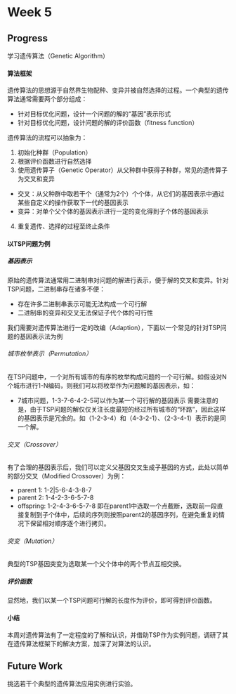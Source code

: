 # Week 5

## Progress
学习遗传算法（Genetic Algorithm）

#### 算法框架
遗传算法的思想源于自然界生物配种、变异并被自然选择的过程。一个典型的遗传算法通常需要两个部分组成：
- 针对目标优化问题，设计一个问题的解的“基因”表示形式
- 针对目标优化问题，设计问题的解的评价函数（fitness function）

遗传算法的流程可以抽象为：
1. 初始化种群（Population）
2. 根据评价函数进行自然选择
3. 使用遗传算子（Genetic Operator）从父种群中获得子种群，常见的遗传算子为交叉和变异
  - 交叉：从父种群中取若干个（通常为2个）个个体，从它们的基因表示中通过某些自定义的操作获取下一代的基因表示
  - 变异：对单个父个体的基因表示进行一定的变化得到子个体的基因表示
4. 重复遗传、选择的过程至终止条件

#### 以TSP问题为例
##### 基因表示
原始的遗传算法通常用二进制串对问题的解进行表示，便于解的交叉和变异。针对TSP问题，二进制串存在诸多不便：
- 存在许多二进制串表示可能无法构成一个可行解
- 二进制串的变异和交叉无法保证子代个体的可行性

我们需要对遗传算法进行一定的改编（Adaption），下面以一个常见的针对TSP问题的基因表示法为例

###### 城市枚举表示（Permutation）
在TSP问题中，一个对所有城市的有序的枚举构成问题的一个可行解。如假设对N个城市进行1-N编码，则我们可以将枚举作为问题解的基因表示，如：
- 7城市问题，1-3-7-6-4-2-5可以作为某一个可行解的基因表示
需要注意的是，由于TSP问题的解仅仅关注长度最短的经过所有城市的“环路”，因此这样的基因表示是冗余的。如（1-2-3-4）和（4-3-2-1）、（2-3-4-1）表示的是同一个解。

###### 交叉（Crossover）
有了合理的基因表示后，我们可以定义父基因交叉生成子基因的方式，此处以简单的部分交叉（Modified Crossover）为例：
- parent 1: 1-2|5-6-4-3-8-7
- parent 2: 1-4-2-3-6-5-7-8
- offspring: 1-2-4-3-6-5-7-8
即在parent1中选取一个点截断，选取前一段直接复制到子个体中，后续的序列则按照parent2的基因序列，在避免重复的情况下保留相对顺序逐个进行拷贝。

###### 突变（Mutation）
典型的TSP基因突变为选取某一个父个体中的两个节点互相交换。

##### 评价函数
显然地，我们以某一个TSP问题可行解的长度作为评价，即可得到评价函数。

#### 小结
本周对遗传算法有了一定程度的了解和认识，并借助TSP作为实例问题，调研了其在遗传算法框架下的解决方案，加深了对算法的认识。

## Future Work
挑选若干个典型的遗传算法应用实例进行实验。
